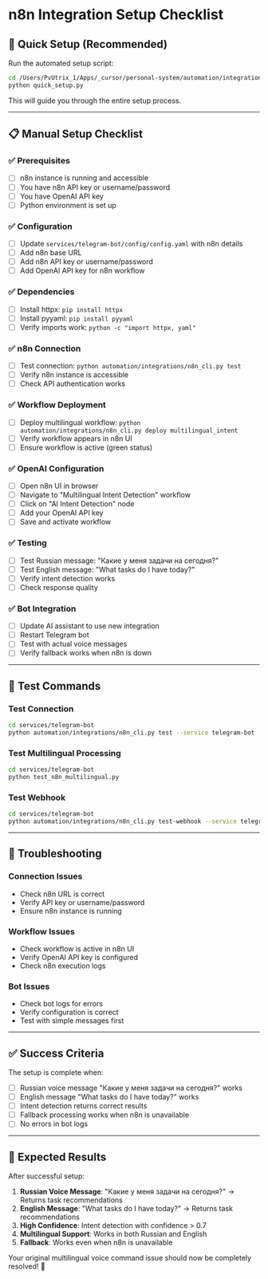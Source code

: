 # n8n Integration Setup Checklist

## 🚀 Quick Setup (Recommended)

Run the automated setup script:

```bash
cd /Users/PvUtrix_1/Apps/_cursor/personal-system/automation/integrations
python quick_setup.py
```

This will guide you through the entire setup process.

---

## 📋 Manual Setup Checklist

### ✅ Prerequisites
- [ ] n8n instance is running and accessible
- [ ] You have n8n API key or username/password
- [ ] You have OpenAI API key
- [ ] Python environment is set up

### ✅ Configuration
- [ ] Update `services/telegram-bot/config/config.yaml` with n8n details
- [ ] Add n8n base URL
- [ ] Add n8n API key or username/password
- [ ] Add OpenAI API key for n8n workflow

### ✅ Dependencies
- [ ] Install httpx: `pip install httpx`
- [ ] Install pyyaml: `pip install pyyaml`
- [ ] Verify imports work: `python -c "import httpx, yaml"`

### ✅ n8n Connection
- [ ] Test connection: `python automation/integrations/n8n_cli.py test`
- [ ] Verify n8n instance is accessible
- [ ] Check API authentication works

### ✅ Workflow Deployment
- [ ] Deploy multilingual workflow: `python automation/integrations/n8n_cli.py deploy multilingual_intent`
- [ ] Verify workflow appears in n8n UI
- [ ] Ensure workflow is active (green status)

### ✅ OpenAI Configuration
- [ ] Open n8n UI in browser
- [ ] Navigate to "Multilingual Intent Detection" workflow
- [ ] Click on "AI Intent Detection" node
- [ ] Add your OpenAI API key
- [ ] Save and activate workflow

### ✅ Testing
- [ ] Test Russian message: "Какие у меня задачи на сегодня?"
- [ ] Test English message: "What tasks do I have today?"
- [ ] Verify intent detection works
- [ ] Check response quality

### ✅ Bot Integration
- [ ] Update AI assistant to use new integration
- [ ] Restart Telegram bot
- [ ] Test with actual voice messages
- [ ] Verify fallback works when n8n is down

---

## 🧪 Test Commands

### Test Connection
```bash
cd services/telegram-bot
python automation/integrations/n8n_cli.py test --service telegram-bot
```

### Test Multilingual Processing
```bash
cd services/telegram-bot
python test_n8n_multilingual.py
```

### Test Webhook
```bash
cd services/telegram-bot
python automation/integrations/n8n_cli.py test-webhook --service telegram-bot multilingual_intent
```

---

## 🚨 Troubleshooting

### Connection Issues
- Check n8n URL is correct
- Verify API key or username/password
- Ensure n8n instance is running

### Workflow Issues
- Check workflow is active in n8n UI
- Verify OpenAI API key is configured
- Check n8n execution logs

### Bot Issues
- Check bot logs for errors
- Verify configuration is correct
- Test with simple messages first

---

## ✅ Success Criteria

The setup is complete when:
- [ ] Russian voice message "Какие у меня задачи на сегодня?" works
- [ ] English message "What tasks do I have today?" works
- [ ] Intent detection returns correct results
- [ ] Fallback processing works when n8n is unavailable
- [ ] No errors in bot logs

---

## 🎯 Expected Results

After successful setup:
1. **Russian Voice Message**: "Какие у меня задачи на сегодня?" → Returns task recommendations
2. **English Message**: "What tasks do I have today?" → Returns task recommendations
3. **High Confidence**: Intent detection with confidence > 0.7
4. **Multilingual Support**: Works in both Russian and English
5. **Fallback**: Works even when n8n is unavailable

Your original multilingual voice command issue should now be completely resolved! 🎉
